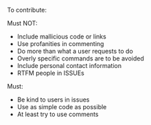 To contribute:

Must NOT:
- Include mallicious code or links
- Use profanities in commenting
- Do more than what a user requests to do
- Overly specific commands are to be avoided
- Include personal contact information
- RTFM people in ISSUEs

Must:
- Be kind to users in issues
- Use as simple code as possible
- At least try to use comments
